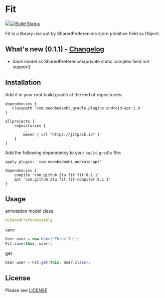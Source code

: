 # Fit

[![](https://jitpack.io/v/2tu/fit.svg)](https://jitpack.io/#2tu/fit)[![Build Status](https://travis-ci.org/2tu/fit.svg?branch=master)](https://travis-ci.org/2tu/fit)

Fit is a library use apt by SharedPreferences store primitive field as Object.

## What's new (0.1.1) - [Changelog](https://github.com/2tu/fit/blob/master/CHANGELOG.md)
* Save model as SharedPreferences(private static complex field not support)

## Installation
Add it in your root build.gradle at the end of repositories:

```
dependencies {
   classpath 'com.neenbedankt.gradle.plugins:android-apt:1.8'
}

allprojects {
	repositories {
		...
		maven { url "https://jitpack.io" }
	}
}
```
Add the following dependency to your `build.gradle` file:

```
apply plugin: 'com.neenbedankt.android-apt'

dependencies {
    compile 'com.github.2tu.fit:fit:0.1.1'
    apt 'com.github.2tu.fit:fit-compiler:0.1.1'
}
```

## Usage
annotation model class.
```java
@SharedPreferenceAble
```

save
```java
User user = new User("Three.Tu");
Fit.save(this, user);
```
get
```java
User user = Fit.get(this, User.class);
```



## License
Please see [LICENSE](/LICENSE)
